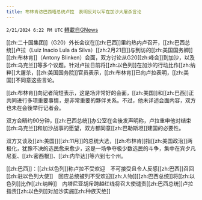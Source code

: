 ```yaml
---
title: 布林肯访巴西晤总统卢拉　表明反对以军在加沙大屠杀言论
---
```

`2/21/2024 6:22 PM UTC` [轉載自GNews](https://gnews.org/articles/2329780)

[[zh:二十国集团]]（G20）外长会议在[[zh:巴西]]里约热内卢召开，[[zh:巴西总统]]卢拉（Luiz Inacio Lula da Silva）[[zh:2月21日]]与到访的[[zh:美国国务卿]][[zh:布林肯]]（Antony Blinken）会面，双方讨论从G20[[zh:峰会]]到加沙，以及[[zh:乌克兰]]等多个议题。针对卢拉日前将[[zh:以色列]]在加沙的行动比作[[zh:纳粹]]大屠杀，[[zh:美国国务院]]官员表示，[[zh:布林肯]]已向卢拉表明，[[zh:美国]]不同意这些言论。

[[zh:布林肯]]向记者简短表示，这是场非常好的会面，[[zh:美国]]和[[zh:巴西]]正共同进行多项重要事情，是非常重要的夥伴关系。不过，他未详述会面内容，双方也未在会後举行记者会。

双方会晤约90分钟，[[zh:巴西总统]]办公室在会後发声明称，卢拉重申他对结束[[zh:乌克兰]]和加沙战事的愿望，双方都同意[[zh:巴勒斯坦]]建国的必要性。

双方又谈及[[zh:美国]][[zh:11月]]的总统大选，[[zh:布林肯]]指[[zh:美国政治]]两极化，犹豫不决的选民愈来愈少，这是一场争夺极少数选民的斗争，集中在宾夕凡尼亚、[[zh:密西根]]、[[zh:内华达]]等六到七个州。

[[zh:巴西]]：[[zh:以色列]]称卢拉不受欢迎　不可接受且令人反感[[zh:巴西]]召回[[zh:驻以色列大使]]　回应总统被列不受欢迎[[zh:人物]][[zh:巴西总统]]将[[zh:以色列]]比作[[zh:纳粹]]　内塔尼亚胡斥跨越红线将召大使谴责[[zh:巴西总统]]卢拉指责[[zh:以色列]]对加沙实施[[zh:种族灭绝]]
